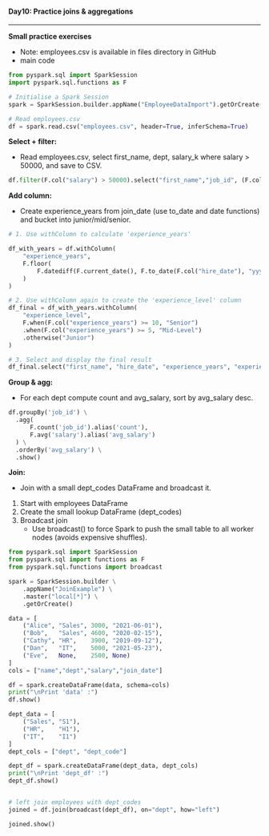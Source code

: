 #### Day10: Practice joins & aggregations
---

**Small practice exercises**

- Note: employees.csv is available in files directory in GitHub
- main code
``` python
from pyspark.sql import SparkSession
import pyspark.sql.functions as F

# Initialise a Spark Session
spark = SparkSession.builder.appName("EmployeeDataImport").getOrCreate()

# Read employees.csv
df = spark.read.csv("employees.csv", header=True, inferSchema=True)

```
**Select + filter:** 
- Read employees.csv, select first_name, dept, salary_k where salary > 50000, and save to CSV.

``` python
df.filter(F.col("salary") > 50000).select("first_name","job_id", (F.col("salary") / 1000).alias("salary_k")).show()
```
**Add column:** 
- Create experience_years from join_date (use to_date and date functions) and bucket into junior/mid/senior.
``` python
# 1. Use withColumn to calculate 'experience_years'

df_with_years = df.withColumn(
    "experience_years",
    F.floor(
        F.datediff(F.current_date(), F.to_date(F.col("hire_date"), "yyyy-MM-dd")) / 365.25
    )
)

# 2. Use withColumn again to create the 'experience_level' column
df_final = df_with_years.withColumn(
    "experience_level",
    F.when(F.col("experience_years") >= 10, "Senior")
    .when(F.col("experience_years") >= 5, "Mid-Level")
    .otherwise("Junior")
)

# 3. Select and display the final result
df_final.select("first_name", "hire_date", "experience_years", "experience_level").show()
```

**Group & agg:** 
- For each dept compute count and avg_salary, sort by avg_salary desc.
``` python
df.groupBy('job_id') \
  .agg(
      F.count('job_id').alias('count'),
      F.avg('salary').alias('avg_salary')
  ) \
  .orderBy('avg_salary') \
  .show() 
```

**Join:** 
- Join with a small dept_codes DataFrame and broadcast it.
1.  Start with employees DataFrame
2. Create the small lookup DataFrame (dept_codes)
3. Broadcast join
	- Use broadcast() to force Spark to push the small table to all worker nodes (avoids expensive shuffles).
``` python
from pyspark.sql import SparkSession
from pyspark.sql import functions as F
from pyspark.sql.functions import broadcast

spark = SparkSession.builder \
    .appName("JoinExample") \
    .master("local[*]") \
    .getOrCreate()

data = [
    ("Alice", "Sales", 3000, "2021-06-01"),
    ("Bob",   "Sales", 4600, "2020-02-15"),
    ("Cathy", "HR",    3900, "2019-09-12"),
    ("Dan",   "IT",    5000, "2021-05-23"),
    ("Eve",   None,    2500, None)
]
cols = ["name","dept","salary","join_date"]

df = spark.createDataFrame(data, schema=cols)
print("\nPrint 'data' :")
df.show()

dept_data = [
    ("Sales", "S1"),
    ("HR",    "H1"),
    ("IT",    "I1")
]
dept_cols = ["dept", "dept_code"]

dept_df = spark.createDataFrame(dept_data, dept_cols)
print("\nPrint 'dept_df' :")
dept_df.show()


# left join employees with dept_codes
joined = df.join(broadcast(dept_df), on="dept", how="left")

joined.show()
```